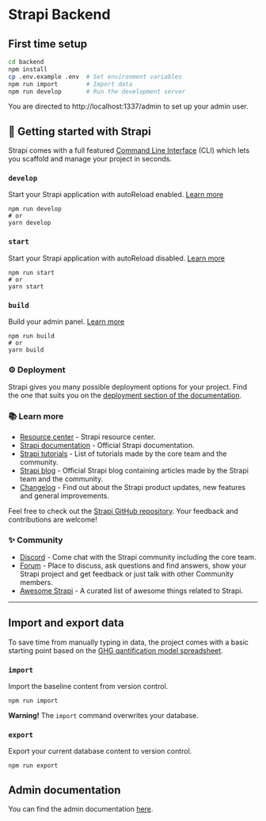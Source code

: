 # Strapi Backend

## First time setup

```bash
cd backend
npm install
cp .env.example .env  # Set environment variables
npm run import        # Import data
npm run develop       # Run the development server
```

You are directed to http://localhost:1337/admin to set up your admin user.

## 🚀 Getting started with Strapi

Strapi comes with a full featured [Command Line Interface](https://docs.strapi.io/developer-docs/latest/developer-resources/cli/CLI.html) (CLI) which lets you scaffold and manage your project in seconds.

### `develop`

Start your Strapi application with autoReload enabled. [Learn more](https://docs.strapi.io/developer-docs/latest/developer-resources/cli/CLI.html#strapi-develop)

```
npm run develop
# or
yarn develop
```

### `start`

Start your Strapi application with autoReload disabled. [Learn more](https://docs.strapi.io/developer-docs/latest/developer-resources/cli/CLI.html#strapi-start)

```
npm run start
# or
yarn start
```

### `build`

Build your admin panel. [Learn more](https://docs.strapi.io/developer-docs/latest/developer-resources/cli/CLI.html#strapi-build)

```
npm run build
# or
yarn build
```

### ⚙️ Deployment

Strapi gives you many possible deployment options for your project. Find the one that suits you on the [deployment section of the documentation](https://docs.strapi.io/developer-docs/latest/setup-deployment-guides/deployment.html).

### 📚 Learn more

- [Resource center](https://strapi.io/resource-center) - Strapi resource center.
- [Strapi documentation](https://docs.strapi.io) - Official Strapi documentation.
- [Strapi tutorials](https://strapi.io/tutorials) - List of tutorials made by the core team and the community.
- [Strapi blog](https://docs.strapi.io) - Official Strapi blog containing articles made by the Strapi team and the community.
- [Changelog](https://strapi.io/changelog) - Find out about the Strapi product updates, new features and general improvements.

Feel free to check out the [Strapi GitHub repository](https://github.com/strapi/strapi). Your feedback and contributions are welcome!

### ✨ Community

- [Discord](https://discord.strapi.io) - Come chat with the Strapi community including the core team.
- [Forum](https://forum.strapi.io/) - Place to discuss, ask questions and find answers, show your Strapi project and get feedback or just talk with other Community members.
- [Awesome Strapi](https://github.com/strapi/awesome-strapi) - A curated list of awesome things related to Strapi.

---

## Import and export data

To save time from manually typing in data, the project comes with a basic starting point based on the [GHG qantification model spreadsheet](https://docs.google.com/spreadsheets/d/1uVMZRZjQ2LFPcwRgRoiAyaYsQhJnL8Ey/edit).

### `import`

Import the baseline content from version control.

```
npm run import
```

**Warning!** The `import` command overwrites your database.

### `export`

Export your current database content to version control.

```
npm run export
```

## Admin documentation

You can find the admin documentation [here](https://docs.google.com/document/d/1-E18h0reI6fIBbrsh9C1KQadoSTGeZJT11NWxKx5iEc/edit#heading=h.fumehj96yk45).
